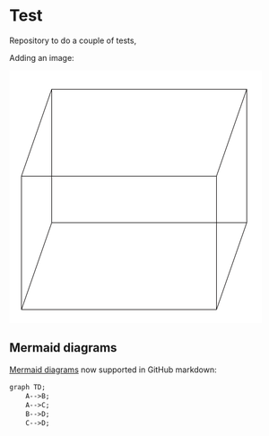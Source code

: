 # Test

Repository to do a couple of tests,

Adding an image:

![image](imgs/test.png)

## Mermaid diagrams

[Mermaid diagrams](https://github.com/knsv/mermaid/blob/master/README.md) now supported in GitHub markdown:

```mermaid
graph TD;
    A-->B;
    A-->C;
    B-->D;
    C-->D;
```



